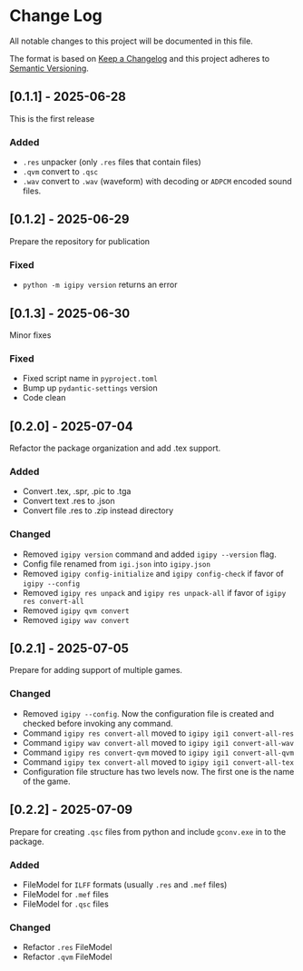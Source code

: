 
# Change Log
All notable changes to this project will be documented in this file.

The format is based on [Keep a Changelog](http://keepachangelog.com/)
and this project adheres to [Semantic Versioning](http://semver.org/).

## [0.1.1] - 2025-06-28

This is the first release

### Added

- `.res` unpacker (only `.res` files that contain files)
- `.qvm` convert to `.qsc`
- `.wav` convert to `.wav` (waveform) with decoding or `ADPCM` encoded sound files.

## [0.1.2] - 2025-06-29

Prepare the repository for publication

### Fixed

- `python -m igipy version` returns an error

## [0.1.3] - 2025-06-30

Minor fixes

### Fixed

- Fixed script name in `pyproject.toml`
- Bump up `pydantic-settings` version
- Code clean


## [0.2.0] - 2025-07-04

Refactor the package organization and add .tex support.

### Added
- Convert .tex, .spr, .pic to .tga
- Convert text .res to .json
- Convert file .res to .zip instead directory

### Changed
- Removed `igipy version` command and added `igipy --version` flag.
- Config file renamed from `igi.json` into `igipy.json`
- Removed `igipy config-initialize` and `igipy config-check` if favor of `igipy --config`
- Removed `igipy res unpack` and `igipy res unpack-all` if favor of `igipy res convert-all`
- Removed `igipy qvm convert`
- Removed `igipy wav convert`

## [0.2.1] - 2025-07-05

Prepare for adding support of multiple games.

### Changed 
- Removed `igipy --config`. Now the configuration file is created and checked before invoking any command. 
- Command `igipy res convert-all` moved to `igipy igi1 convert-all-res`
- Command `igipy wav convert-all` moved to `igipy igi1 convert-all-wav`
- Command `igipy res convert-qvm` moved to `igipy igi1 convert-all-qvm`
- Command `igipy tex convert-all` moved to `igipy igi1 convert-all-tex`
- Configuration file structure has two levels now. The first one is the name of the game.

## [0.2.2] - 2025-07-09

Prepare for creating `.qsc` files from python and include `gconv.exe` in to the package.

### Added
- FileModel for `ILFF` formats (usually `.res` and `.mef` files)
- FileModel for `.mef` files
- FileModel for `.qsc` files

### Changed
- Refactor `.res` FileModel
- Refactor `.qvm` FileModel
